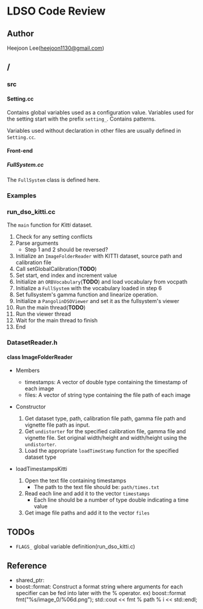 # LDSO Code Review

## Author
Heejoon Lee(heejoon1130@gmail.com)

## /
### src
#### Setting.cc
Contains global variables used as a configuration value.
Variables used for the setting start with the prefix `setting_`.
Contains patterns.

Variables used without declaration in other files are usually defined in `Setting.cc`.

#### Front-end
##### FullSystem.cc

The `FullSystem` class is defined here.



### Examples
### run_dso_kitti.cc
The `main` function for *Kitti* dataset.

1. Check for any setting conflicts
2. Parse arguments
    * Step 1 and 2 should be reversed?
3. Initialize an `ImageFolderReader` with KITTI dataset, source path and calibration file
4. Call setGlobalCalibration(**TODO**)
5. Set start, end index and increment value
6. Initialize an `ORBVocabulary`(**TODO**) and load vocabulary from vocpath
7. Initialize a `FullSystem` with the vocabulary loaded in step 6
8. Set fullsystem's gamma function and linearize operation.
9. Initialize a `PangolinDSOViewer` and set it as the fullsystem's viewer
10. Run the main thread(**TODO**)
11. Run the viewer thread
12. Wait for the main thread to finish
13. End


### DatasetReader.h
#### class ImageFolderReader
* Members
    * timestamps: A vector of double type containing the timestamp of each image
    * files: A vector of string type containing the file path of each image

* Constructor
    1. Get dataset type, path, calibration file path, gamma file path and vignette file path as input. 
    2. Get `undistorter` for the specified calibration file, gamma file and vignette file. Set original width/height and width/height using the `undistorter`.
    3. Load the appropriate `loadTimeStamp` function for the specified dataset type

* loadTimestampsKitti
    1. Open the text file containing timestamps
        * The path to the text file should be: `path/times.txt`
    2. Read each line and add it to the vector `timestamps`
        * Each line should be a number of type double indicating a time value
    3. Get image file paths and add it to the vector `files`


## TODOs
* `FLAGS_` global variable definition(run_dso_kitti.c)

## Reference
* shared_ptr: 
* boost::format: Construct a format string where arguments for each specifier can be fed into later with the % operator.
    ex) boost::format fmt("%s/image_0/%06d.png");
        std::cout << fmt % path % i << std::endl;
